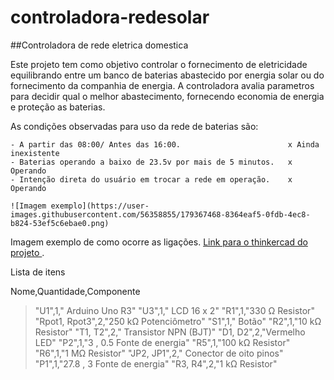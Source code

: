 # controladora-redesolar

##Controladora de rede eletrica domestica

  Este projeto tem como objetivo controlar o fornecimento de eletricidade equilibrando entre um banco de baterias abastecido por energia solar ou do fornecimento da companhia de energia.
  A controladora avalia parametros para decidir qual o melhor abastecimento, fornecendo economia de energia e proteção as baterias.
  
  As condições observadas para uso da rede de baterias são:
  
    - A partir das 08:00/ Antes das 16:00.                        x Ainda inexistente
    - Baterias operando a baixo de 23.5v por mais de 5 minutos.   x Operando
    - Intenção direta do usuário em trocar a rede em operação.    x Operando
    
    ![Imagem exemplo](https://user-images.githubusercontent.com/56358855/179367468-8364eaf5-0fdb-4ec8-b824-53ef5c6ebae0.png)

  Imagem exemplo de como ocorre as ligações.
  [Link para o thinkercad do projeto ](https://www.tinkercad.com/things/by0GOYtaDOF?sharecode=ksrxNvYdH24I_jZM7gQ_ctvKDwQwvTURNYJnERIHGsk).
  
  
  Lista de itens
  
  Nome,Quantidade,Componente
> "U1",1," Arduino Uno R3"
> "U3",1," LCD 16 x 2"
> "R1",1,"330 Ω Resistor"
> "Rpot1, Rpot3",2,"250 kΩ Potenciômetro"
> "S1",1," Botão"
> "R2",1,"10 kΩ Resistor"
> "T1, T2",2," Transistor NPN (BJT)"
> "D1, D2",2,"Vermelho LED"
> "P2",1,"3 , 0.5  Fonte de energia"
> "R5",1,"100 kΩ Resistor"
> "R6",1,"1 MΩ Resistor"
> "JP2, JP1",2," Conector de oito pinos"
> "P1",1,"27.8 , 3  Fonte de energia"
> "R3, R4",2,"1 kΩ Resistor"
